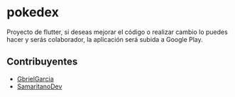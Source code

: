 # pokedex

Proyecto de flutter, si deseas mejorar el código o realizar cambio lo puedes hacer y serás colaborador, la aplicación será subida a Google Play.

## Contribuyentes

- [GbrielGarcia](https://github.com/GbrielGarcia)
- [SamaritanoDev](https://github.com/SamaritanoDev)
